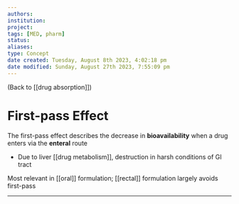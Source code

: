 ```yaml
---
authors: 
institution: 
project: 
tags: [MED, pharm]
status: 
aliases: 
type: Concept
date created: Tuesday, August 8th 2023, 4:02:18 pm
date modified: Sunday, August 27th 2023, 7:55:09 pm
---
```


(Back to [[drug absorption]])

# First-pass Effect

The first-pass effect describes the decrease in **bioavailability** when a drug enters via the **enteral** route
- Due to liver [[drug metabolism]], destruction in harsh conditions of GI tract

Most relevant in [[oral]] formulation; [[rectal]] formulation largely avoids first-pass

---
